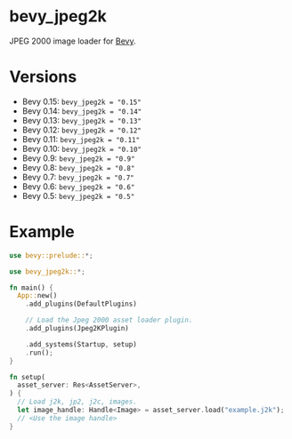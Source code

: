 # bevy_jpeg2k

JPEG 2000 image loader for [Bevy](https://bevyengine.org/).

# Versions

- Bevy 0.15: `bevy_jpeg2k = "0.15"`
- Bevy 0.14: `bevy_jpeg2k = "0.14"`
- Bevy 0.13: `bevy_jpeg2k = "0.13"`
- Bevy 0.12: `bevy_jpeg2k = "0.12"`
- Bevy 0.11: `bevy_jpeg2k = "0.11"`
- Bevy 0.10: `bevy_jpeg2k = "0.10"`
- Bevy 0.9: `bevy_jpeg2k = "0.9"`
- Bevy 0.8: `bevy_jpeg2k = "0.8"`
- Bevy 0.7: `bevy_jpeg2k = "0.7"`
- Bevy 0.6: `bevy_jpeg2k = "0.6"`
- Bevy 0.5: `bevy_jpeg2k = "0.5"`

# Example

```rust
use bevy::prelude::*;

use bevy_jpeg2k::*;

fn main() {
  App::new()
    .add_plugins(DefaultPlugins)

    // Load the Jpeg 2000 asset loader plugin.
    .add_plugins(Jpeg2KPlugin)

    .add_systems(Startup, setup)
    .run();
}

fn setup(
  asset_server: Res<AssetServer>,
) {
  // Load j2k, jp2, j2c, images.
  let image_handle: Handle<Image> = asset_server.load("example.j2k");
  // <Use the image handle>
}

```
